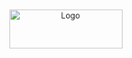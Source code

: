 <br />
<p align="center">
  <a href="https://github.com/koraytt/KT">
    <img src="images/line_blank.png" alt="Logo" width="200" height="70">
  </a>

